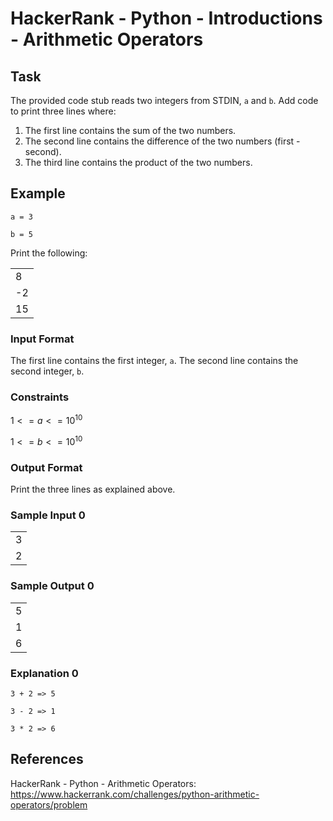 # HackerRank - Python - Introductions - Arithmetic Operators

## Task
The provided code stub reads two integers from STDIN, `a` and `b`. 
Add code to print three lines where:
1. The first line contains the sum of the two numbers.
2. The second line contains the difference of the two numbers (first - second).
3. The third line contains the product of the two numbers.

## Example 
`a = 3`

`b = 5`

Print the following:

|     |
|-----|
| 8   |
| -2  |
| 15  |

### Input Format

The first line contains the first integer, `a`.
The second line contains the second integer, `b`.

### Constraints

$1 <= a <= 10^{10}$

$1 <= b <= 10^{10}$

### Output Format

Print the three lines as explained above.

### Sample Input 0
|    |
|----|
| 3  |
| 2  |

### Sample Output 0
|     |
|-----|
| 5   |
| 1   |
| 6   |

### Explanation 0

`3 + 2 => 5`

`3 - 2 => 1`

`3 * 2 => 6`

## References
HackerRank - Python - Arithmetic Operators: 
https://www.hackerrank.com/challenges/python-arithmetic-operators/problem